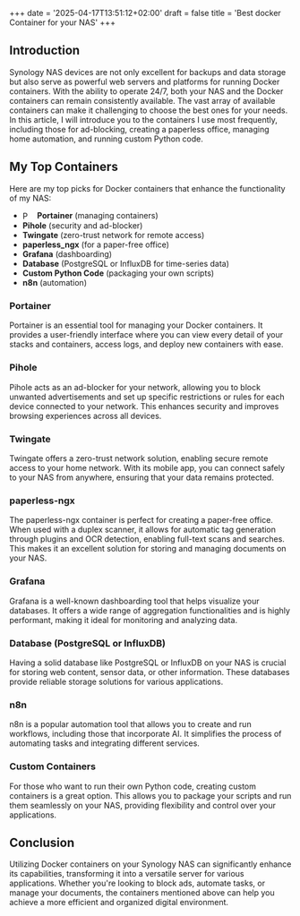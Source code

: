 +++
date = '2025-04-17T13:51:12+02:00'
draft = false
title = 'Best docker Container for your NAS'
+++

## Introduction

Synology NAS devices are not only excellent for backups and data storage but also serve as powerful web servers and platforms for running Docker containers. With the ability to operate 24/7, both your NAS and the Docker containers can remain consistently available. The vast array of available containers can make it challenging to choose the best ones for your needs. In this article, I will introduce you to the containers I use most frequently, including those for ad-blocking, creating a paperless office, managing home automation, and running custom Python code.

## My Top Containers

Here are my top picks for Docker containers that enhance the functionality of my NAS:

- <img src="/images/logos/portainer.svg" alt="Portainer Logo" style="height: 1.2em; vertical-align: middle; margin-right: 5px;"> **Portainer** (managing containers)
- **Pihole** (security and ad-blocker)
- **Twingate** (zero-trust network for remote access)
- **paperless_ngx** (for a paper-free office)
- **Grafana** (dashboarding)
- **Database** (PostgreSQL or InfluxDB for time-series data)
- **Custom Python Code** (packaging your own scripts)
- **n8n** (automation)

### Portainer

Portainer is an essential tool for managing your Docker containers. It provides a user-friendly interface where you can view every detail of your stacks and containers, access logs, and deploy new containers with ease.

### Pihole

Pihole acts as an ad-blocker for your network, allowing you to block unwanted advertisements and set up specific restrictions or rules for each device connected to your network. This enhances security and improves browsing experiences across all devices.

### Twingate

Twingate offers a zero-trust network solution, enabling secure remote access to your home network. With its mobile app, you can connect safely to your NAS from anywhere, ensuring that your data remains protected.

### paperless-ngx

The paperless-ngx container is perfect for creating a paper-free office. When used with a duplex scanner, it allows for automatic tag generation through plugins and OCR detection, enabling full-text scans and searches. This makes it an excellent solution for storing and managing documents on your NAS.

### Grafana

Grafana is a well-known dashboarding tool that helps visualize your databases. It offers a wide range of aggregation functionalities and is highly performant, making it ideal for monitoring and analyzing data.

### Database (PostgreSQL or InfluxDB)

Having a solid database like PostgreSQL or InfluxDB on your NAS is crucial for storing web content, sensor data, or other information. These databases provide reliable storage solutions for various applications.

### n8n

n8n is a popular automation tool that allows you to create and run workflows, including those that incorporate AI. It simplifies the process of automating tasks and integrating different services.

### Custom Containers

For those who want to run their own Python code, creating custom containers is a great option. This allows you to package your scripts and run them seamlessly on your NAS, providing flexibility and control over your applications.

## Conclusion

Utilizing Docker containers on your Synology NAS can significantly enhance its capabilities, transforming it into a versatile server for various applications. Whether you're looking to block ads, automate tasks, or manage your documents, the containers mentioned above can help you achieve a more efficient and organized digital environment.
